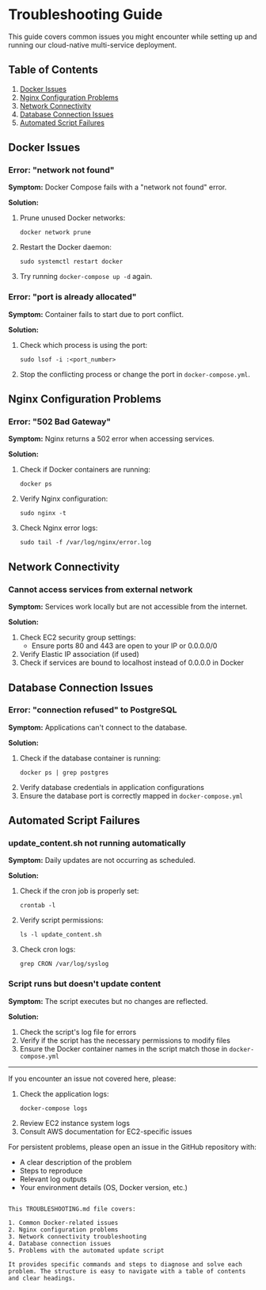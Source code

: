 # Troubleshooting Guide

This guide covers common issues you might encounter while setting up and running our cloud-native multi-service deployment.

## Table of Contents

1. [Docker Issues](#docker-issues)
2. [Nginx Configuration Problems](#nginx-configuration-problems)
3. [Network Connectivity](#network-connectivity)
4. [Database Connection Issues](#database-connection-issues)
5. [Automated Script Failures](#automated-script-failures)

## Docker Issues

### Error: "network not found"

**Symptom:** Docker Compose fails with a "network not found" error.

**Solution:**

1. Prune unused Docker networks:
   ```
   docker network prune
   ```
2. Restart the Docker daemon:
   ```
   sudo systemctl restart docker
   ```
3. Try running `docker-compose up -d` again.

### Error: "port is already allocated"

**Symptom:** Container fails to start due to port conflict.

**Solution:**

1. Check which process is using the port:
   ```
   sudo lsof -i :<port_number>
   ```
2. Stop the conflicting process or change the port in `docker-compose.yml`.

## Nginx Configuration Problems

### Error: "502 Bad Gateway"

**Symptom:** Nginx returns a 502 error when accessing services.

**Solution:**

1. Check if Docker containers are running:
   ```
   docker ps
   ```
2. Verify Nginx configuration:
   ```
   sudo nginx -t
   ```
3. Check Nginx error logs:
   ```
   sudo tail -f /var/log/nginx/error.log
   ```

## Network Connectivity

### Cannot access services from external network

**Symptom:** Services work locally but are not accessible from the internet.

**Solution:**

1. Check EC2 security group settings:
   - Ensure ports 80 and 443 are open to your IP or 0.0.0.0/0
2. Verify Elastic IP association (if used)
3. Check if services are bound to localhost instead of 0.0.0.0 in Docker

## Database Connection Issues

### Error: "connection refused" to PostgreSQL

**Symptom:** Applications can't connect to the database.

**Solution:**

1. Check if the database container is running:
   ```
   docker ps | grep postgres
   ```
2. Verify database credentials in application configurations
3. Ensure the database port is correctly mapped in `docker-compose.yml`

## Automated Script Failures

### update_content.sh not running automatically

**Symptom:** Daily updates are not occurring as scheduled.

**Solution:**

1. Check if the cron job is properly set:
   ```
   crontab -l
   ```
2. Verify script permissions:
   ```
   ls -l update_content.sh
   ```
3. Check cron logs:
   ```
   grep CRON /var/log/syslog
   ```

### Script runs but doesn't update content

**Symptom:** The script executes but no changes are reflected.

**Solution:**

1. Check the script's log file for errors
2. Verify if the script has the necessary permissions to modify files
3. Ensure the Docker container names in the script match those in `docker-compose.yml`

---

If you encounter an issue not covered here, please:

1. Check the application logs:
   ```
   docker-compose logs
   ```
2. Review EC2 instance system logs
3. Consult AWS documentation for EC2-specific issues

For persistent problems, please open an issue in the GitHub repository with:

- A clear description of the problem
- Steps to reproduce
- Relevant log outputs
- Your environment details (OS, Docker version, etc.)

```

This TROUBLESHOOTING.md file covers:

1. Common Docker-related issues
2. Nginx configuration problems
3. Network connectivity troubleshooting
4. Database connection issues
5. Problems with the automated update script

It provides specific commands and steps to diagnose and solve each problem. The structure is easy to navigate with a table of contents and clear headings.
```
